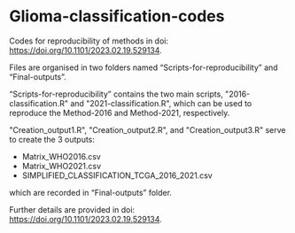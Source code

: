# Glioma-classification-codes
Codes for reproducibility of methods in doi: https://doi.org/10.1101/2023.02.19.529134.

Files are organised in two folders named “Scripts-for-reproducibility” and “Final-outputs”.

“Scripts-for-reproducibility” contains the two main scripts, "2016-classification.R" and "2021-classification.R", which can be used to reproduce the Method-2016 and Method-2021, respectively. 

"Creation_output1.R", "Creation_output2.R", and "Creation_output3.R" serve to create the 3 outputs: 
- Matrix_WHO2016.csv
- Matrix_WHO2021.csv
- SIMPLIFIED_CLASSIFICATION_TCGA_2016_2021.csv

which are recorded in “Final-outputs” folder.

Further details are provided in doi: https://doi.org/10.1101/2023.02.19.529134. 
